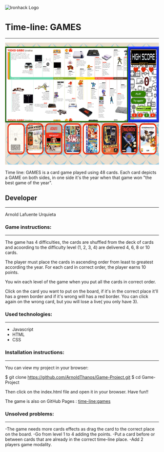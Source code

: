 ![Ironhack Logo](https://i.imgur.com/1QgrNNw.png)

# Time-line: GAMES
-------------------------

<p align="center"><img src="./images/time-line:games.png" width = "600" height="400"></p>

Time line: GAMES is a card game played using 48 cards. Each card depicts a GAME on both sides, in one side it's the year when that game won "the best game of the year". 

## Developer
-------------------------

Arnold Lafuente Urquieta

### Game instructions:
-------------------------

The game has 4 difficulties, the cards are shuffled from the deck of cards and acoording to the difficulty level (1, 2, 3, 4) are delivered 4, 6, 8 or 10 cards.

The player must place the cards in ascending order from least to greatest according the year. For each card in correct order, the player earns 10 points.

You win each level of the game when you put all the cards in correct order.

Click on the card you want to put on the board, if it's in the correct place it'll has a green border and if it's wrong will has a red border. You can click again on the wrong card, but you will lose a live( you only have 3).

### Used technologies:
-------------------------

* Javascript
* HTML
* CSS


### Installation instructions:
------------------------------

You can view my project in your browser:

$ git clone https://github.com/ArnoldThanos/Game-Project.git
$ cd Game-Project

Then click on the index.html file and open it in your browser. Have fun!!

The game is also on GitHub Pages : [time-line:games](https://arnoldthanos.github.io/Game-Project/)

### Unsolved problems:
-------------------------

-The game needs more cards effects as drag the card to the correct place on the board.
-Go from level 1 to 4 adding the points.
-Put a card before or between cards that are already in the correct time-line place.
-Add 2 players game modality.













 


